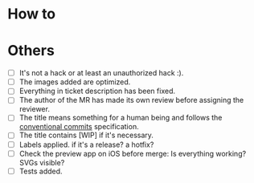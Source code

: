 # How to

<!--  Please provide a test link and quick description how to see the change -->

# Others

<!-- Thanks for the PR! Feel free to add or remove items if there are not necessary. -->

- [ ] It's not a hack or at least an unauthorized hack :).
- [ ] The images added are optimized.
- [ ] Everything in ticket description has been fixed.
- [ ] The author of the MR has made its own review before assigning the reviewer.
- [ ] The title means something for a human being and follows the [conventional commits](https://www.conventionalcommits.org/) specification.
- [ ] The title contains [WIP] if it's necessary.
- [ ] Labels applied. if it's a release? a hotfix?
- [ ] Check the preview app on iOS before merge: Is everything working? SVGs visible?
- [ ] Tests added.
